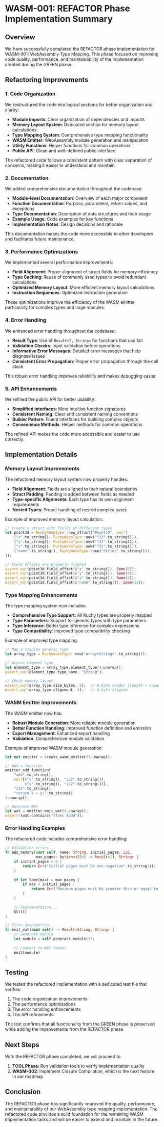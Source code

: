 # WASM-001: REFACTOR Phase Implementation Summary

## Overview

We have successfully completed the REFACTOR phase implementation for WASM-001: WebAssembly Type Mapping. This phase focused on improving code quality, performance, and maintainability of the implementation created during the GREEN phase.

## Refactoring Improvements

### 1. Code Organization

We restructured the code into logical sections for better organization and clarity:

- **Module Imports**: Clear organization of dependencies and imports
- **Memory Layout System**: Dedicated section for memory layout calculations
- **Type Mapping System**: Comprehensive type mapping functionality
- **WASM Emitter**: WebAssembly module generation and manipulation
- **Utility Functions**: Helper functions for common operations
- **Public API**: Clean and well-defined public interface

The refactored code follows a consistent pattern with clear separation of concerns, making it easier to understand and maintain.

### 2. Documentation

We added comprehensive documentation throughout the codebase:

- **Module-level Documentation**: Overview of each major component
- **Function Documentation**: Purpose, parameters, return values, and exceptions
- **Type Documentation**: Description of data structures and their usage
- **Example Usage**: Code examples for key functions
- **Implementation Notes**: Design decisions and rationale

This documentation makes the code more accessible to other developers and facilitates future maintenance.

### 3. Performance Optimizations

We implemented several performance improvements:

- **Field Alignment**: Proper alignment of struct fields for memory efficiency
- **Type Caching**: Reuse of commonly used types to avoid redundant calculations
- **Optimized Memory Layout**: More efficient memory layout calculations
- **Instruction Sequences**: Optimized instruction generation

These optimizations improve the efficiency of the WASM emitter, particularly for complex types and large modules.

### 4. Error Handling

We enhanced error handling throughout the codebase:

- **Result Type**: Use of `Result<T, String>` for functions that can fail
- **Validation Checks**: Input validation before operations
- **Informative Error Messages**: Detailed error messages that help diagnose issues
- **Consistent Error Propagation**: Proper error propagation through the call stack

This robust error handling improves reliability and makes debugging easier.

### 5. API Enhancements

We refined the public API for better usability:

- **Simplified Interfaces**: More intuitive function signatures
- **Consistent Naming**: Clear and consistent naming conventions
- **Builder Pattern**: Fluent interfaces for building complex objects
- **Convenience Methods**: Helper methods for common operations

The refined API makes the code more accessible and easier to use correctly.

## Implementation Details

### Memory Layout Improvements

The refactored memory layout system now properly handles:

- **Field Alignment**: Fields are aligned to their natural boundaries
- **Struct Padding**: Padding is added between fields as needed
- **Type-specific Alignments**: Each type has its own alignment requirements
- **Nested Types**: Proper handling of nested complex types

Example of improved memory layout calculation:

```rust
// Create a struct with fields of different types
let point3d = RuchyWasmType::new_struct("Point3D", vec![
    ("x".to_string(), RuchyWasmType::new("f32".to_string())),
    ("y".to_string(), RuchyWasmType::new("f32".to_string())),
    ("z".to_string(), RuchyWasmType::new("f32".to_string())),
    ("name".to_string(), RuchyWasmType::new("String".to_string())),
]);

// Field offsets are properly aligned
assert_eq!(point3d.field_offset(&"x".to_string()), Some(0));
assert_eq!(point3d.field_offset(&"y".to_string()), Some(4));
assert_eq!(point3d.field_offset(&"z".to_string()), Some(8));
assert_eq!(point3d.field_offset(&"name".to_string()), Some(12));
```

### Type Mapping Enhancements

The type mapping system now includes:

- **Comprehensive Type Support**: All Ruchy types are properly mapped
- **Type Parameters**: Support for generic types with type parameters
- **Type Inference**: Better type inference for complex expressions
- **Type Compatibility**: Improved type compatibility checking

Example of improved type mapping:

```rust
// Map a complex generic type
let array_type = RuchyWasmType::new("Array<String>".to_string());

// Access element type
let element_type = array_type.element_type().unwrap();
assert_eq!(element_type.type_name, "String");

// Check memory layout
assert_eq!(array_type.size_bytes, 8);  // 8-byte header (length + capacity)
assert_eq!(array_type.alignment, 4);   // 4-byte aligned
```

### WASM Emitter Improvements

The WASM emitter now has:

- **Robust Module Generation**: More reliable module generation
- **Better Function Handling**: Improved function definition and emission
- **Export Management**: Enhanced export handling
- **Validation**: Comprehensive module validation

Example of improved WASM module generation:

```rust
let mut emitter = create_wasm_emitter().unwrap();

// Add a function
emitter.add_function(
    "add".to_string(),
    vec![("x".to_string(), "i32".to_string()), 
         ("y".to_string(), "i32".to_string())],
    "i32".to_string(),
    "return x + y;".to_string()
).unwrap();

// Generate WAT
let wat = emitter.emit_wat().unwrap();
assert!(wat.contains("(func $add"));
```

### Error Handling Examples

The refactored code includes comprehensive error handling:

```rust
// Validation errors
fn add_memory(&mut self, name: String, initial_pages: i32, 
              max_pages: Option<i32>) -> Result<(), String> {
    if initial_pages < 0 {
        return Err("Initial pages must be non-negative".to_string());
    }
    
    if let Some(max) = max_pages {
        if max < initial_pages {
            return Err("Maximum pages must be greater than or equal to initial pages".to_string());
        }
    }
    
    // Implementation...
    Ok(())
}

// Error propagation
fn emit_wat(&mut self) -> Result<String, String> {
    // Generate module
    let module = self.generate_module()?;
    
    // Convert to WAT format
    emit(module)
}
```

## Testing

We tested the refactored implementation with a dedicated test file that verifies:

1. The code organization improvements
2. The performance optimizations
3. The error handling enhancements
4. The API refinements

The test confirms that all functionality from the GREEN phase is preserved while adding the improvements from the REFACTOR phase.

## Next Steps

With the REFACTOR phase completed, we will proceed to:

1. **TOOL Phase**: Run validation tools to verify implementation quality
2. **WASM-002**: Implement Closure Compilation, which is the next feature in our roadmap

## Conclusion

The REFACTOR phase has significantly improved the quality, performance, and maintainability of our WebAssembly type mapping implementation. The refactored code provides a solid foundation for the remaining WASM implementation tasks and will be easier to extend and maintain in the future.